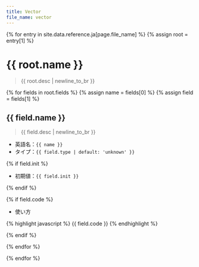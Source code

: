 ```yaml
---
title: Vector
file_name: vector
---
```


{% for entry in site.data.reference.ja[page.file_name] %}
{% assign root = entry[1] %}

# {{ root.name }}

> {{ root.desc | newline_to_br }}

{% for fields in root.fields %}
{% assign name = fields[0] %}
{% assign field = fields[1] %}

## {{ field.name }}

> {{ field.desc | newline_to_br }}

- 英語名：`{{ name }}`
- タイプ：`{{ field.type | default: 'unknown' }}`

{% if field.init %}

- 初期値：`{{ field.init }}`

{% endif %}

{% if field.code %}

- 使い方

{% highlight javascript %}
{{ field.code }}
{% endhighlight %}

{% endif %}

{% endfor %}

{% endfor %}
